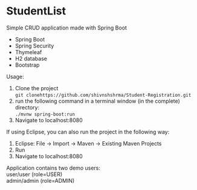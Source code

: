 # StudentList
Simple CRUD application made with Spring Boot

- Spring Boot
- Spring Security
- Thymeleaf
- H2 database
- Bootstrap

Usage:<br>
1) Clone the project <br>```git clonehttps://github.com/shivnshshrma/Student-Registration.git```<br>
2) run the following command in a terminal window (in the complete) directory:<br>
```./mvnw spring-boot:run```<br>
3) Navigate to localhost:8080<br>

If using Eclipse, you can also run the project in the following way:<br>
1) Eclipse: File -> Import -> Maven -> Existing Maven Projects<br>
2) Run<br>
3) Navigate to localhost:8080<br>

Application contains two demo users: <br>
user/user (role=USER) <br>
admin/admin (role=ADMIN)<br>





